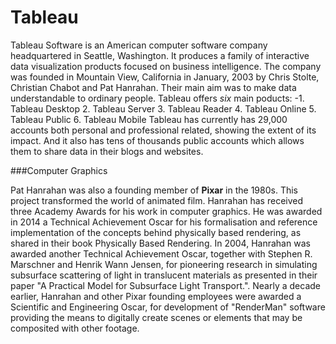 Tableau
===========

Tableau Software is an American computer software company headquartered in Seattle, Washington. It produces a family of interactive data visualization products focused on business intelligence. 
The company was founded in Mountain View, California in January, 2003 by Chris Stolte, Christian Chabot and Pat Hanrahan. Their main aim was to make data understandable to ordinary people. 
Tableau offers *six* main poducts:
-1. Tableau Desktop
2. Tableau Server 
3. Tableau Reader
4. Tableau Online
5. Tableau Public 
6. Tableau Mobile 
Tableau has currently has 29,000 accounts both personal and professional related, showing the extent of its impact. And it also has tens of thousands public accounts which allows them to share data in their blogs and websites.


###Computer Graphics

Pat Hanrahan was also a founding member of **Pixar** in the 1980s. This project transformed the world of animated film. Hanrahan has received three Academy Awards for his work in computer graphics. He was awarded in 2014 a Technical Achievement Oscar for his formalisation and reference implementation of the concepts behind physically based rendering, as shared in their book Physically Based Rendering. In 2004, Hanrahan was awarded another Technical Achievement Oscar, together with Stephen R. Marschner and Henrik Wann Jensen, for pioneering research in simulating subsurface scattering of light in translucent materials as presented in their paper "A Practical Model for Subsurface Light Transport.". Nearly a decade earlier, Hanrahan and other Pixar founding employees were awarded a Scientific and Engineering Oscar, for development of "RenderMan" software providing the means to digitally create scenes or elements that may be composited with other footage.
